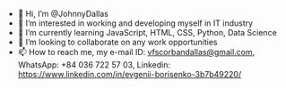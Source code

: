 - 👋 Hi, I’m @JohnnyDallas
- 👀 I’m interested in working and developing myself in IT industry
- 🌱 I’m currently learning JavaScript, HTML, CSS, Python, Data Science
- 💞️ I’m looking to collaborate on any work opportunities
- 📫 How to reach me, my e-mail ID: vfscorbandallas@gmail.com, WhatsApp: +84 036 722 57 03, Linkedin: https://www.linkedin.com/in/evgenii-borisenko-3b7b49220/

<!---
JohnnyDallas/JohnnyDallas is a ✨ special ✨ repository because its `README.md` (this file) appears on your GitHub profile.
You can click the Preview link to take a look at your changes.
--->
